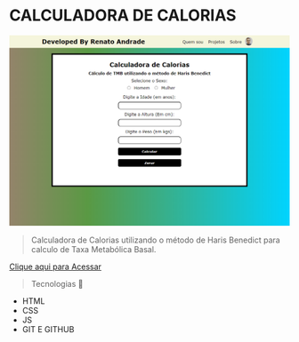 # CALCULADORA DE CALORIAS
![preview](./.github/preview.png.png)

> Calculadora de Calorias utilizando o método de Haris Benedict para calculo de Taxa Metabólica Basal.

[Clique aqui para Acessar](https://renatooandrade.github.io/calorias/)

> Tecnologias 🚀

- HTML
- CSS
- JS
- GIT E GITHUB